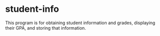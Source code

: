# student-info
This program is for obtaining student information and grades, displaying their GPA, and storing that information.
